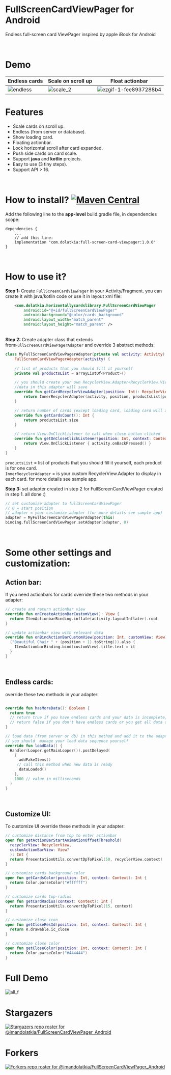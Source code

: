 # FullScreenCardViewPager for Android
Endless full-screen card ViewPager inspired by apple iBook for Android

</br></b>
# Demo
| Endless cards | Scale on scroll up | Float actionbar |
| ------------- | ------------- | ------------- |
| ![endless](https://user-images.githubusercontent.com/6734608/137210687-aa6bde91-b252-4575-a074-68f698c1e3e3.gif) | ![scale_2](https://user-images.githubusercontent.com/6734608/137210525-ae3ed77d-8d5c-4742-b993-fba1575bfbce.gif) | ![ezgif-1-fee8937288b4](https://user-images.githubusercontent.com/6734608/137210551-133c14c4-79ce-4cac-a794-028a089fb2ef.gif)

# Features
* Scale cards on scroll up.
* Endless (from server or database).
* Show loading card.
* Floating actionbar.
* Lock horizontal scroll after card expanded.
* Push side cards on card scale.
* Support **java** and **kotlin** projects.
* Easy to use (3 tiny steps).
* Support API > 16.

</br></b>

# How to install? [![Maven Central](https://maven-badges.herokuapp.com/maven-central/com.dolatkia/full-screen-card-viewpager/badge.svg)](https://maven-badges.herokuapp.com/maven-central/com.dolatkia/full-screen-card-viewpager)

Add the following line to the **app-level** build.gradle file, in dependencies scope:
```Gradle
dependencies {
    ...
    // add this line:
    implementation "com.dolatkia:full-screen-card-viewpager:1.0.0"
}
```

</br></b>

# How to use it?
**Step 1:** Create ```FullScreenCardViewPager``` in your Activity/Fragment. you can create it with java/kotlin code or use it in layout xml file:
```xml
    <com.dolatkia.horizontallycardslibrary.FullScreenCardViewPager
        android:id="@+id/fullScreenCardViewPager"
        android:background="@color/cards_background"
        android:layout_width="match_parent"
        android:layout_height="match_parent" />
```
</br></b>
**Step 2:** Create adapter class that extends from```FullScreenCardViewPagerAdapter``` and override 3 abstract methods:
```kotlin
class MyFullScreenCardViewPagerAdapter(private val activity: Activity) :
    FullScreenCardViewPagerAdapter(activity) {
    
    // list of products that you should fill it yourself
    private val productsList = arrayListOf<Product>()

    // you should create your own RecyclerView.Adapter<RecyclerView.ViewHolder> for each card with the given position
    //data in this adapter will save
    override fun getCardRecyclerViewAdapter(position: Int): RecyclerView.Adapter<RecyclerView.ViewHolder> {
        return InnerRecyclerAdapter(activity, position, productsList[position])
    }

    // return number of cards (except loading card, loading card will add with the library)
    override fun getCardsCount(): Int {
        return productsList.size
    }

    // return View.OnClickListener to call when close button clicked
    override fun getOnCloseClickListener(position: Int, context: Context): View.OnClickListener {
        return View.OnClickListener { activity.onBackPressed() }
    }    
}

```
```productsList``` = list of products that you should fill it yourself, each product is for one card.</br>```InnerRecyclerAdapter``` =  is your custom  RecyclerView.Adapter to display in each card. for more details see sample app.
</br></b>

**Step 3:** set adapter created in step 2 for FullScreenCardViewPager created in step 1. all done :)
```kotlin
// set customize adapter to fullScreenCardViewPager
// 0 = start position
// adapter = your customize adapter (for more details see sample app)
adapter = MyFullScreenCardViewPagerAdapter(this)
binding.fullScreenCardViewPager.setAdapter(adapter, 0)
```

</br></b>

# Some other settings and customization:
## Action bar:
If you need actionbars for cards override these two methods in your adapter:
```kotlin
// create and return actionbar view
override fun onCreateActionBarCustomView(): View {
  return ItemActionbarBinding.inflate(activity.layoutInflater).root
}

// update actionbar view with relevant data
override fun onBindActionBarCustomView(position: Int, customView: View) {
  ("Beautiful Chair " + (position + 1).toString()).also {
    ItemActionbarBinding.bind(customView).title.text = it
  }
}
```
</br></b>
## Endless cards: 
override these two methods in your adapter:
```kotlin

override fun hasMoreData(): Boolean {
  return true
  // return true if you have endless cards and your data is incomplete,
  // return false if you don't have endless cards or you get all data or 
}

// load data (from server or db) in this method and add it to the adapter
// you should  manage your load data sequence yourself
override fun loadData() {
  Handler(Looper.getMainLooper()).postDelayed(
    {
      addFakeItems()
     // call this method when new data is ready
      dataLoaded()
    },
    1000 // value in milliseconds
  )
}
```
</br></b>
## Customize UI:
To customize UI override these methods in your adapter:

```kotlin
// customize distance from top to enter actionbar
open fun getActionBarStartAnimationOffsetThreshold(
  recyclerView: RecyclerView,
  customActionBarView: View?
  ): Int {
  return PresentationUtils.convertDpToPixel(50, recyclerView.context)
}

// customize cards background-color
open fun getCardsColor(position: Int, context: Context): Int {
  return Color.parseColor("#ffffff")
}

// customize cards top-radius 
open fun getCardRadius(context: Context): Int {
  return PresentationUtils.convertDpToPixel(15, context)
}

// customize close icon
open fun getCloseResId(position: Int, context: Context): Int {
  return R.drawable.ic_close
}

// customize close color
open fun getCloseColor(position: Int, context: Context): Int {
  return Color.parseColor("#444444")
}
```
# Full Demo
![all_f](https://user-images.githubusercontent.com/6734608/137210511-131b3b22-bce4-49f0-9c7f-7131b99afbbf.gif)

# Stargazers
[![Stargazers repo roster for @imandolatkia/FullScreenCardViewPager_Android](https://reporoster.com/stars/imandolatkia/FullScreenCardViewPager_Android)](https://github.com/imandolatkia/FullScreenCardViewPager_Android/stargazers)

# Forkers
[![Forkers repo roster for @imandolatkia/FullScreenCardViewPager_Android](https://reporoster.com/forks/imandolatkia/FullScreenCardViewPager_Android)](https://github.com/imandolatkia/FullScreenCardViewPager_Android/network/members)




